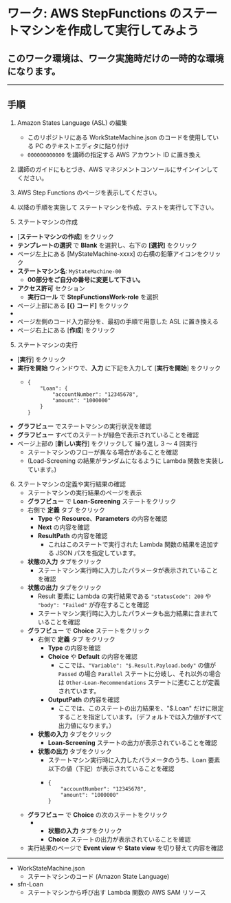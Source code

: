 # ワーク: AWS StepFunctions のステートマシンを作成して実行してみよう

## このワーク環境は、ワーク実施時だけの一時的な環境になります。

---

## 手順

1. Amazon States Language (ASL) の編集
   - このリポジトリにある WorkStateMachine.json のコードを使用している PC のテキストエディタに貼り付け
   - `000000000000` を講師の指定する AWS アカウント ID に置き換え
     
2. 講師のガイドにもとづき、AWS マネジメントコンソールにサインインしてください。

3. AWS Step Functions のページを表示してください。

4. 以降の手順を実施して ステートマシンを作成、テストを実行して下さい。

5. ステートマシンの作成
  - [**ステートマシンの作成**] をクリック
  - **テンプレートの選択** で **Blank** を選択し、右下の **[選択]** をクリック
  - ページ左上にある [MyStateMachine-xxxx] の右横の鉛筆アイコンをクリック
  - **ステートマシン名**: `MyStateMachine-00`
    - **00部分をご自分の番号に変更して下さい。**
  - **アクセス許可** セクション
    - **実行ロール** で **StepFunctionsWork-role** を選択
  - ページ上部にある **[{} コード]** をクリック
  - 
  - ページ左側のコード入力部分を、最初の手順で用意した ASL に置き換える 
  - ページ右上にある [**作成**] をクリック
    
5. ステートマシンの実行
  - [**実行**] をクリック
  - **実行を開始** ウィンドウで、**入力** に下記を入力して [**実行を開始**] をクリック
    - ```
      {
          "Loan": {
              "accountNumber": "12345678",
              "amount": "1000000"
          }
      }
      ``` 
  - **グラフビュー** でステートマシンの実行状況を確認
  - **グラフビュー** すべてのステートが緑色で表示されていることを確認
  - ページ上部の [**新しい実行**] をクリックして 繰り返し 3 ～ 4 回実行
    - ステートマシンのフローが異なる場合があることを確認
    - (Load-Screening の結果がランダムになるように Lambda 関数を実装しています。)
    
6. ステートマシンの定義や実行結果の確認
   - ステートマシンの実行結果のページを表示
   - **グラフビュー** で **Loan-Screening** ステートをクリック
   - 右側で **定義** タブ をクリック
     - **Type** や **Resource**、**Parameters** の内容を確認
     - **Next** の内容を確認
     - **ResultPath** の内容を確認
       - これはこのステートで実行された Lambda 関数の結果を追加する JSON パスを指定しています。
   - **状態の入力** タブをクリック
     - ステートマシン実行時に入力したパラメータが表示されていることを確認
   - **状態の出力** タブをクリック
     - Result 要素に Lambda の実行結果である `"statusCode": 200` や `"body": "Failed"` が存在することを確認
     - ステートマシン実行時に入力したパラメータも出力結果に含まれていることを確認
   - **グラフビュー** で **Choice** ステートをクリック
     - 右側で **定義** タブ をクリック
       - **Type** の内容を確認
       - **Choice** や **Default** の内容を確認
         - ここでは、`"Variable": "$.Result.Payload.body"` の値が `Passed` の場合 `Parallel` ステートに分岐し、それ以外の場合は `Other-Loan-Recommendations` ステートに進むことが定義されています。
       - **OutputPath** の内容を確認
         - ここでは、このステートの出力結果を、"$.Loan" だけに限定することを指定しています。（デフォルトでは入力値がすべて出力値になります。） 
     - **状態の入力** タブをクリック
       - **Loan-Screening** ステートの出力が表示されていることを確認
     - **状態の出力** タブをクリック
       - ステートマシン実行時に入力したパラメータのうち、Loan 要素以下の値（下記）が表示されていることを確認
       - ```
         {
             "accountNumber": "12345678",
             "amount": "1000000"
         }
         ```
   - **グラフビュー** で **Choice** の次のステートをクリック
     - - **状態の入力** タブをクリック
       - **Choice** ステートの出力が表示されていることを確認
   - 実行結果のページで **Event view** や **State view** を切り替えて内容を確認
---

* WorkStateMachine.json
  - ステートマシンのコード (Amazon State Language)
* sfn-Loan
  - ステートマシンから呼び出す Lambda 関数の AWS SAM リソース






